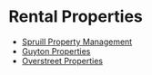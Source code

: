 # Rental Properties
- [Spruill Property Management](https://www.spruillapts.com)
- [Guyton Properties](http://guytonproperties.com/)
- [Overstreet Properties](http://overstreetproperties.com/rentals/)
